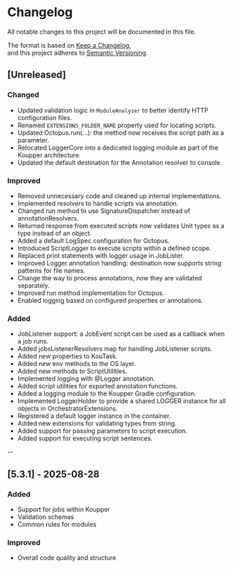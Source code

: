 # Changelog
All notable changes to this project will be documented in this file.

The format is based on [Keep a Changelog](https://keepachangelog.com/en/1.0.0/),  
and this project adheres to [Semantic Versioning](https://semver.org/spec/v2.0.0.html).

## [Unreleased]

### Changed
- Updated validation logic in `ModuleAnalyzer` to better identify HTTP configuration files.
- Renamed `EXTENSIONS_FOLDER_NAME` property used for locating scripts.
- Updated Octopus.run(...): the method now receives the script path as a parameter.
- Relocated LoggerCore into a dedicated logging module as part of the Koupper architecture.
- Updated the default destination for the Annotation resolver to console.

### Improved
- Removed unnecessary code and cleaned up internal implementations.
- Implemented resolvers to handle scripts via annotation.
- Changed run method to use SignatureDispatcher instead of annotationResolvers.
- Returned response from executed scripts now validates Unit types as a type instead of an object. 
- Added a default LogSpec configuration for Octopus.
- Introduced ScriptLogger to execute scripts within a defined scope.
- Replaced print statements with logger usage in JobLister.
- Improved Logger annotation handling: destination now supports string patterns for file names.
- Change the way to process annotations, now they are validated separately.
- Improved run method implementation for Octopus.
- Enabled logging based on configured properties or annotations. 

### Added
- JobListener support: a JobEvent script can be used as a callback when a job runs.
- Added jobsListenerResolvers map for handling JobListener scripts.
- Added new properties to KouTask.
- Added new env methods to the OS layer.
- Added new methods to ScriptUtilities.
- Implemented logging with @Logger annotation.
- Added script utilities for exported annotation functions.
- Added a logging module to the Koupper Gradle configuration.
- Implemented LoggerHolder to provide a shared LOGGER instance for all objects in OrchestratorExtensions.
- Registered a default logger instance in the container.
- Added new extensions for validating types from string.
- Added support for passing parameters to script execution.
- Added support for executing script sentences.

--

## [5.3.1] - 2025-08-28
### Added
- Support for jobs within Koupper
- Validation schemas
- Common rules for modules

### Improved
- Overall code quality and structure
